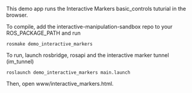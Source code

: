 This demo app runs the Interactive Markers basic_controls tuturial in the browser.

To compile, add the interactive-manipulation-sandbox repo to your ROS_PACKAGE_PATH and run

`rosmake demo_interactive_markers`

To run, launch rosbridge, rosapi and the interactive marker tunnel (im_tunnel)

`roslaunch demo_interactive_markers main.launch`

Then, open www/interactive_markers.html.
